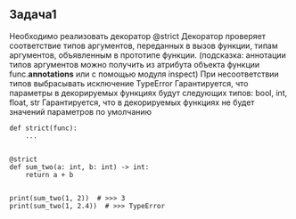 ## Задача1

Необходимо реализовать декоратор @strict Декоратор проверяет соответствие типов аргументов, 
переданных в вызов функции, типам аргументов, объявленным в прототипе функции. 
(подсказка: аннотации типов аргументов можно получить из атрибута объекта функции func.__annotations__ или с помощью модуля inspect) 
При несоответствии типов выбрасывать исключение TypeError 
Гарантируется, что параметры в декорируемых функциях будут следующих типов: 
bool, int, float, str Гарантируется, что в декорируемых функциях не будет значений параметров по умолчанию

```
def strict(func):
    ...


@strict
def sum_two(a: int, b: int) -> int:
    return a + b


print(sum_two(1, 2))  # >>> 3
print(sum_two(1, 2.4))  # >>> TypeError
```


